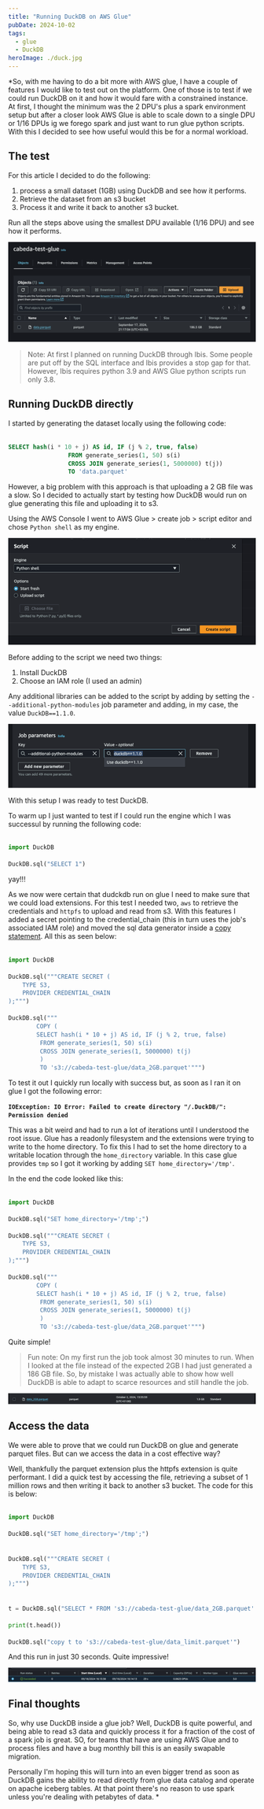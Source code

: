 ```yaml
---
title: "Running DuckDB on AWS Glue"
pubDate: 2024-10-02
tags:
  - glue
  - DuckDB
heroImage: ./duck.jpg
---
```


*So, with me having to do a bit more with AWS glue, I have a couple of features I would like to test out on the platform. One of those is to test if we could run DuckDB on it and how it would fare with a constrained instance. At first, I thought the minimum was the 2 DPU's plus a spark environment setup but after a closer look AWS Glue is able to scale down to a single DPU or 1/16 DPUs ig we forego spark and just want to run glue python scripts. With this I decided to see how useful would this be for a normal workload.

## The test

For this article I decided to do the following:

1. process a small dataset (1GB) using DuckDB and see how it performs.
2. Retrieve the dataset from an s3 bucket
3. Process it and write it back to another s3 bucket.

Run all the steps above using the smallest DPU available (1/16 DPU) and see how it performs.

![alt text](images/image.png)

> Note: At first I planned on running DuckDB through Ibis. Some people are put off by the SQL interface and Ibis provides a stop gap for that. However, Ibis requires python 3.9 and AWS Glue python scripts run only 3.8.

## Running DuckDB directly

I started by generating the dataset locally using the following code:

```sql

SELECT hash(i * 10 + j) AS id, IF (j % 2, true, false)
                 FROM generate_series(1, 50) s(i)
                 CROSS JOIN generate_series(1, 5000000) t(j))
                 TO 'data.parquet'

```

However, a big problem with this approach is that uploading a 2 GB file was a slow. So I decided to actually start by testing how DuckDB would run on glue generating this file and uploading it to s3.

Using the AWS Console I went to AWS Glue > create job > script editor and chose `Python shell` as my engine.

![alt text](images/image-1.png)

Before adding to the script we need two things:

1. Install DuckDB
2. Choose an IAM role (I used an admin)

Any additional libraries can be added to the script by adding by setting the `--additional-python-modules` job parameter and adding, in my case, the value `DuckDB==1.1.0`.

![Job parameters --additional-python-modules](images/image-2.png)

With this setup I was ready to test DuckDB.

To warm up I just wanted to test if I could run the engine which I was successul by running the following code:

```python

import DuckDB

DuckDB.sql("SELECT 1")

```

yay!!!

As we now were certain that dudckdb run on glue I need to make sure that we could load extensions. For this test I needed two, `aws` to retrieve the credentials and `httpfs` to upload and read from s3. With this features I added a secret pointing to the credential_chain (this in turn uses the job's associated IAM role) and moved the sql data generator inside a [copy statement](https://DuckDB.org/docs/sql/statements/copy.html). All this as seen below:

```python

import DuckDB

DuckDB.sql("""CREATE SECRET (
    TYPE S3,
    PROVIDER CREDENTIAL_CHAIN
);""")

DuckDB.sql("""
        COPY (
        SELECT hash(i * 10 + j) AS id, IF (j % 2, true, false)
         FROM generate_series(1, 50) s(i)
         CROSS JOIN generate_series(1, 5000000) t(j)
         ) 
         TO 's3://cabeda-test-glue/data_2GB.parquet'""")
```

To test it out I quickly run locally with success but, as soon as I ran it on glue I got the following error:

**`IOException: IO Error: Failed to create directory "/.DuckDB/": Permission denied`**

This was a bit weird and had to run a lot of iterations until I understood the root issue. Glue has a readonly filesystem and the extensions were trying to write to the home directory. To fix this I had to set the home directory to a writable location through the `home_directory` variable. In this case glue provides `tmp` so I got it working by adding `SET home_directory='/tmp'`.

In the end the code looked like this:

```python

import DuckDB

DuckDB.sql("SET home_directory='/tmp';")

DuckDB.sql("""CREATE SECRET (
    TYPE S3,
    PROVIDER CREDENTIAL_CHAIN
);""")

DuckDB.sql("""
        COPY (
        SELECT hash(i * 10 + j) AS id, IF (j % 2, true, false)
         FROM generate_series(1, 50) s(i)
         CROSS JOIN generate_series(1, 5000000) t(j)
         ) 
         TO 's3://cabeda-test-glue/data_2GB.parquet'""")

```

Quite simple!

> Fun note: On my first run the job took almost 30 minutes to run. When I looked at the file instead of the expected 2GB I had just generated a 186 GB file. So, by mistake I was actually able to show how well DuckDB is able to adapt to scarce resources and still handle the job.

![alt text](images/image-3.png)

## Access the data

We were able to prove that we could run DuckDB on glue and generate parquet files. But can we access the data in a cost effective way?

Well, thankfully the parquet extension plus the httpfs extension is quite performant. I did a quick test by accessing the file, retrieving a subset of 1 million rows and then writing it back to another s3 bucket. The code for this is below:

```python

import DuckDB

DuckDB.sql("SET home_directory='/tmp';")


DuckDB.sql("""CREATE SECRET (
    TYPE S3,
    PROVIDER CREDENTIAL_CHAIN
);""")


t = DuckDB.sql("SELECT * FROM 's3://cabeda-test-glue/data_2GB.parquet' limit 1000000").df()

print(t.head())

DuckDB.sql("copy t to 's3://cabeda-test-glue/data_limit.parquet'")

```

And this run in just 30 seconds. Quite impressive!

![alt text](images/image-4.png)

## Final thoughts

So, why use DuckDB inside a glue job? Well, DuckDB is quite powerful, and being able to read s3 data and quickly process it for a fraction of the cost of a spark job is great. SO, for teams that have are using AWS Glue and to process files and have a bug monthly bill this is an easily swapable migration.

Personally I'm hoping this will turn into an even bigger trend as soon as DuckDB gains the ability to read directly from glue data catalog and operate on apache iceberg tables. At that point there's no reason to use spark unless you're dealing with petabytes of data.
*
